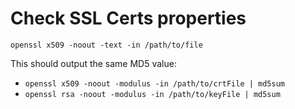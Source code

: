 # Check SSL Certs properties

`openssl x509 -noout -text -in /path/to/file`

This should output the same MD5 value:

- `openssl x509 -noout -modulus -in /path/to/crtFile | md5sum`
- `openssl rsa -noout -modulus -in /path/to/keyFile | md5sum`
